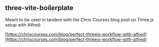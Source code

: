 ## three-vite-boilerplate
Meant to be used in tandem with the Chris Courses blog post on Three.js setup with Alfred:

[https://chriscourses.com/blog/perfect-threejs-workflow-with-alfred](https://chriscourses.com/blog/perfect-threejs-workflow-with-alfred)
